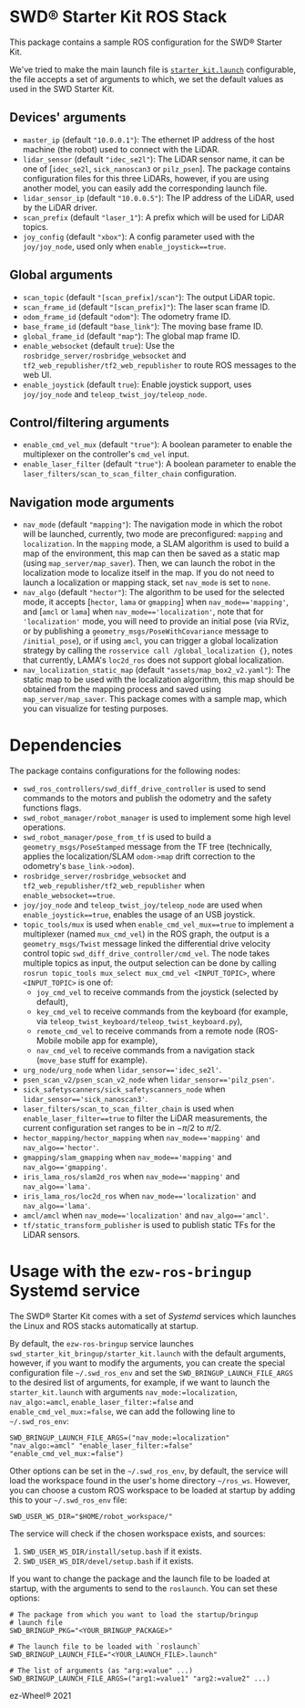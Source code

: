# SWD® Starter Kit ROS Stack

This package contains a sample ROS configuration for the SWD® Starter Kit.

We've tried to make the main launch file is
[`starter_kit.launch`](launch/starter_kit.launch) configurable, the file accepts
a set of arguments to which, we set the default values as used in the SWD
Starter Kit.

## Devices' arguments

- `master_ip` (default `"10.0.0.1"`): The ethernet IP address of the host machine
  (the robot) used to connect with the LiDAR.
- `lidar_sensor` (default `"idec_se2l"`): The LiDAR sensor name, it can be one
  of [`idec_se2l`, `sick_nanoscan3` or `pilz_psen`]. The package contains
  configuration files for this three LiDARs, however, if you are using another
  model, you can easily add the corresponding launch file.
- `lidar_sensor_ip` (default `"10.0.0.5"`): The IP address of the LiDAR, used by
  the LiDAR driver.
- `scan_prefix` (default `"laser_1"`): A prefix which will be used for LiDAR
  topics.
- `joy_config` (default `"xbox"`): A config parameter used with the `joy/joy_node`,
  used only when `enable_joystick==true`.

## Global arguments

- `scan_topic` (default `"[scan_prefix]/scan"`): The output LiDAR topic.
- `scan_frame_id` (default `"[scan_prefix]"`): The laser scan frame ID.
- `odom_frame_id` (default `"odom"`): The odometry frame ID.
- `base_frame_id` (default `"base_link"`): The moving base frame ID.
- `global_frame_id` (default `"map"`): The global map frame ID.
- `enable_websocket` (default `true`): Use the `rosbridge_server/rosbridge_websocket` and
  `tf2_web_republisher/tf2_web_republisher` to route ROS messages to the web UI.
- `enable_joystick` (default `true`): Enable joystick support, uses `joy/joy_node` and
  `teleop_twist_joy/teleop_node`.

## Control/filtering arguments

- `enable_cmd_vel_mux` (default `"true"`): A boolean parameter to enable the
  multiplexer on the controller's `cmd_vel` input.
- `enable_laser_filter` (default `"true"`): A boolean parameter to enable the
  `laser_filters/scan_to_scan_filter_chain` configuration.

## Navigation mode arguments

- `nav_mode` (default `"mapping"`): The navigation mode in which the robot will
  be launched, currently, two mode are preconfigured: `mapping` and
  `localization`. In the `mapping` mode, a SLAM algorithm is used to build a map
  of the environment, this map can then be saved as a static map (using
  `map_server/map_saver`). Then, we can launch the robot in the localization
  mode to localize itself in the map. If you do not need to launch a localization
  or mapping stack, set `nav_mode` is set to `none`.
- `nav_algo` (default `"hector"`): The algorithm to be used for the selected
  mode, it accepts [`hector`, `lama` or `gmapping`] when `nav_mode=='mapping'`,
  and [`amcl` or `lama`] when `nav_mode=='localization'`, note that for
  `'localization'` mode, you will need to provide an initial pose (via RViz, or
  by publishing a `geometry_msgs/PoseWithCovariance` message to `/initial_pose`),
  or if using `amcl`, you can trigger a global localization strategy
  by calling the `rosservice call /global_localization {}`, notes that
  currently, LAMA's `loc2d_ros` does not support global localization.
- `nav_localization_static_map` (default `"assets/map_box2_v2.yaml"`): The
  static map to be used with the localization algorithm, this map should be
  obtained from the mapping process and saved using `map_server/map_saver`. This
  package comes with a sample map, which you can visualize for testing purposes.

# Dependencies

The package contains configurations for the following nodes:

- `swd_ros_controllers/swd_diff_drive_controller` is used to send commands to
  the motors and publish the odometry and the safety functions flags.
- `swd_robot_manager/robot_manager` is used to implement some high level operations.
- `swd_robot_manager/pose_from_tf` is used to build a
  `geometry_msgs/PoseStamped` message from the TF tree (technically, applies the
  localization/SLAM `odom->map` drift correction to the odometry's `base_link->odom`).
- `rosbridge_server/rosbridge_websocket` and `tf2_web_republisher/tf2_web_republisher` 
   when `enable_websocket==true`.
- `joy/joy_node` and `teleop_twist_joy/teleop_node` are used when `enable_joystick==true`, 
  enables the usage of an USB joystick. 
- `topic_tools/mux` is used when `enable_cmd_vel_mux==true` to implement a
  multiplexer (named `mux_cmd_vel`) in the ROS graph, the output is a
  `geometry_msgs/Twist` message linked the differential drive velocity control topic
  `swd_diff_drive_controller/cmd_vel`. The node takes multiple topics as input,
  the output selection can be done by calling
  `rosrun topic_tools mux_select mux_cmd_vel <INPUT_TOPIC>`, where
  `<INPUT_TOPIC>` is one of:
  - `joy_cmd_vel` to receive commands from the joystick (selected by default),
  - `key_cmd_vel` to receive commands from the keyboard (for example, via
    `teleop_twist_keyboard/teleop_twist_keyboard.py`),
  - `remote_cmd_vel` to receive commands from a remote node (ROS-Mobile mobile
    app for example),
  - `nav_cmd_vel` to receive commands from a navigation stack (`move_base` stuff
    for example).
- `urg_node/urg_node` when `lidar_sensor=='idec_se2l'`.
- `psen_scan_v2/psen_scan_v2_node` when `lidar_sensor=='pilz_psen'`.
- `sick_safetyscanners/sick_safetyscanners_node` when `lidar_sensor=='sick_nanoscan3'`.
- `laser_filters/scan_to_scan_filter_chain` is used when
  `enable_laser_filter==true` to filter the LiDAR measurements, the current
  configuration set ranges to be in $-\pi/2$ to $\pi/2$.
- `hector_mapping/hector_mapping` when `nav_mode=='mapping'` and `nav_algo=='hector'`.
- `gmapping/slam_gmapping` when `nav_mode=='mapping'` and `nav_algo=='gmapping'`.
- `iris_lama_ros/slam2d_ros` when `nav_mode=='mapping'` and `nav_algo=='lama'`.
- `iris_lama_ros/loc2d_ros` when `nav_mode=='localization'` and `nav_algo=='lama'`.
- `amcl/amcl` when `nav_mode=='localization'` and `nav_algo=='amcl'`.
- `tf/static_transform_publisher` is used to publish static TFs for the LiDAR sensors.

# Usage with the `ezw-ros-bringup` Systemd service

The SWD® Starter Kit comes with a set of *Systemd* services which launches the
Linux and ROS stacks automatically at startup.

By default, the `ezw-ros-bringup` service launches `swd_starter_kit_bringup/starter_kit.launch` 
with the default arguments, however, if you want to modify the arguments, you can
create the special configuration file `~/.swd_ros_env` and set the
`SWD_BRINGUP_LAUNCH_FILE_ARGS` to the desired list of arguments, for example, 
if we want to launch the `starter_kit.launch` with arguments `nav_mode:=localization`, 
`nav_algo:=amcl`, `enable_laser_filter:=false` and `enable_cmd_vel_mux:=false`, we can add
the following line to `~/.swd_ros_env`:

``` shell
SWD_BRINGUP_LAUNCH_FILE_ARGS=("nav_mode:=localization" "nav_algo:=amcl" "enable_laser_filter:=false" "enable_cmd_vel_mux:=false")
```

Other options can be set in the `~/.swd_ros_env`, by default, the service will
load the workspace found in the user's home directory `~/ros_ws`. However, you
can choose a custom ROS workspace to be loaded at startup by adding this to your
`~/.swd_ros_env` file:

``` shell
SWD_USER_WS_DIR="$HOME/robot_workspace/"
```

The service will check if the chosen workspace exists, and sources:

1. `SWD_USER_WS_DIR/install/setup.bash` if it exists.
2. `SWD_USER_WS_DIR/devel/setup.bash` if it exists.

If you want to change the package and the launch file to be loaded at startup,
with the arguments to send to the `roslaunch`. You can set these options:

``` shell
# The package from which you want to load the startup/bringup
# launch file
SWD_BRINGUP_PKG="<YOUR_BRINGUP_PACKAGE>"

# The launch file to be loaded with `roslaunch`
SWD_BRINGUP_LAUNCH_FILE="<YOUR_LAUNCH_FILE>.launch"

# The list of arguments (as "arg:=value" ...)
SWD_BRINGUP_LAUNCH_FILE_ARGS=("arg1:=value1" "arg2:=value2" ...)
```

ez-Wheel® 2021
